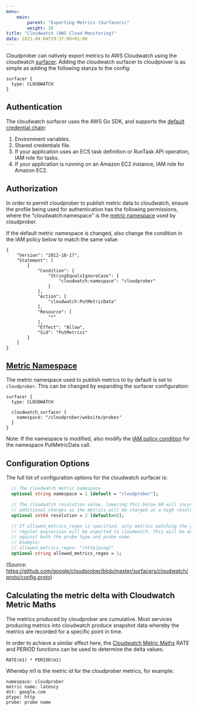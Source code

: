 ```yaml
---
menu:
    main:
        parent: "Exporting Metrics (Surfacers)"
        weight: 30
title: "Cloudwatch (AWS Cloud Monitoring)"
date: 2021-04-04T19:37:00+01:00
---
```

Cloudprober can natively export metrics to AWS Cloudwatch using the cloudwatch [surfacer](/surfacers/overview). Adding the cloudwatch surfacer to cloudprover is as simple as adding the following stanza to the config:

```
surfacer {
  type: CLOUDWATCH
}
```

## Authentication

The cloudwatch surfacer uses the AWS Go SDK, and supports the [default credential chain](https://docs.aws.amazon.com/sdk-for-go/v2/developer-guide/configuring-sdk.html):

1. Environment variables.
2. Shared credentials file.
3. If your application uses an ECS task definition or RunTask API operation, IAM role for tasks.
4. If your application is running on an Amazon EC2 instance, IAM role for Amazon EC2.

## Authorization

In order to permit cloudprober to publish metric data to cloudwatch, ensure the profile being used for authentication has the following permissions, where the "cloudwatch:namespace" is the [metric namespace](#metric-namespace) used by cloudprober.

If the default metric namespace is changed, also change the condition in the IAM policy below to match the same value.

```
{
    "Version": "2012-10-17",
    "Statement": [
        {
            "Condition": {
                "StringEqualsIgnoreCase": {
                    "cloudwatch:namespace": "cloudprober"
                }
            },
            "Action": [
                "cloudwatch:PutMetricData"
            ],
            "Resource": [
                "*"
            ],
            "Effect": "Allow",
            "Sid": "PutMetrics"
        }
    ]
}
```

## [Metric Namespace](https://docs.aws.amazon.com/AmazonCloudWatch/latest/monitoring/cloudwatch_concepts.html#Namespace)

The metric namespace used to publish metrics to by default is set to `cloudprober`. This can be changed by expanding the surfacer configuration:

```
surfacer {
  type: CLOUDWATCH

  cloudwatch_surfacer {
    namespace: "/cloudprober/website/probes"
  }
}
```

Note: If the namespace is modified, also modify the [IAM policy condition](#authorization) for the namespace PutMetricData call.

## Configuration Options

The full list of configuration options for the cloudwatch surfacer is:

```protobuf
  // The cloudwatch metric namespace
  optional string namespace = 1 [default = "cloudprober"];

  // The cloudwatch resolution value, lowering this below 60 will incur
  // additional charges as the metrics will be charged at a high resolution rate.
  optional int64 resolution = 2 [default=60];

  // If allowed_metrics_regex is specified, only metrics matching the given
  // regular expression will be exported to cloudwatch. This will be evaluated
  // against both the probe type and probe name.
  // Example:
  // allowed_metrics_regex: "(http|ping)"
  optional string allowed_metrics_regex = 3;
```

(Source: https://github.com/google/cloudprober/blob/master/surfacers/cloudwatch/proto/config.proto)

## Calculating the metric delta with Cloudwatch Metric Maths

The metrics produced by cloudprober are cumulative. Most services producing metrics into cloudwatch produce snapshot data whereby the metrics are recorded for a specific point in time.

In order to achieve a similar effect here, the [Cloudwatch Metric Maths](https://docs.aws.amazon.com/AmazonCloudWatch/latest/monitoring/using-metric-math.html) RATE and PERIOD functions can be used to determine the delta values.

```
RATE(m1) * PERIOD(m1)
```

Whereby m1 is the metric id for the cloudprober metrics, for example:

```
namespace: cloudprober
metric name: latency
dst: google.com
ptype: http
probe: probe name
```
